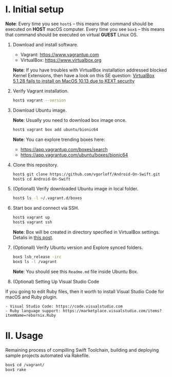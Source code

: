 I. Initial setup
================

**Note**: Every time you see `host$` – this means that command should be executed on **HOST** macOS computer. Every time you see `box$` – this means that command should be executed on virtual **GUEST** Linux OS.

1. Download and install software.

    - Vagrant: https://www.vagrantup.com
    - VirtualBox: https://www.virtualbox.org

    **Note**: If you have troubles with VirtualBox installation addressed blocked Kernel Extensions, then have a look on this SE question: [VirtualBox 5.1.28 fails to install on MacOS 10.13 due to KEXT security](https://apple.stackexchange.com/questions/301303/virtualbox-5-1-28-fails-to-install-on-macos-10-13-due-to-kext-security)

2. Verify Vagrant installation.

    ```bash
    host$ vagrant --version
    ```

3. Download Ubuntu image.

    **Note**: Usually you need to download box image once.

    ```bash
    host$ vagrant box add ubuntu/bionic64
    ```

    **Note**: You can explore trending boxes here:

    - https://app.vagrantup.com/boxes/search
    - https://app.vagrantup.com/ubuntu/boxes/bionic64

4. Clone this repository.

    ```bash
    host$ git clone https://github.com/vgorloff/Android-On-Swift.git
    host$ cd Android-On-Swift
    ```

2. (Optionall) Verify downloaded Ubuntu image in local folder.

    ```bash
    host$ ls -l ~/.vagrant.d/boxes
    ```

3. Start box and connect via SSH.

    ```bash
    host$ vagrant up
    host$ vagrant ssh
    ```

    **Note**: Box will be created in directory specified in VirtualBox settings. Detalis in [this post](http://www.thisprogrammingthing.com/2013/changing-the-directory-vagrant-stores-the-vms-in/).

4. (Optionall) Verify Ubuntu version and Explore synced folders.

    ```bash
    box$ lsb_release -irc
    box$ ls -l /vagrant
    ```

    **Note**: You should see this `Readme.md` file inside Ubuntu Box.

5. (Optional) Setting Up Visual Studio Code

If you going to edit Ruby files, then it worth to install Visual Studio Code for macOS and Ruby plugin.

    - Visual Studio Code: https://code.visualstudio.com
    - Ruby language support: https://marketplace.visualstudio.com/items?itemName=rebornix.Ruby


II. Usage
=========

Remaining process of compilling Swift Toolchain, building and deploying sample projects automated via Rakefile.

```bash
box$ cd /vagrant/
box$ rake
```
